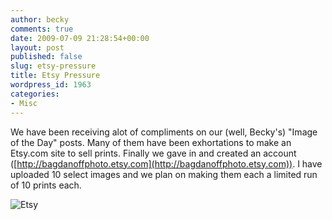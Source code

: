 ```yaml
---
author: becky
comments: true
date: 2009-07-09 21:28:54+00:00
layout: post
published: false
slug: etsy-pressure
title: Etsy Pressure
wordpress_id: 1963
categories:
- Misc
---
```


We have been receiving alot of compliments on our (well, Becky's) "Image of the Day" posts. Many of them have been exhortations to make an Etsy.com site to sell prints. Finally we gave in and created an account ([http://bagdanoffphoto.etsy.com](http://bagdanoffphoto.etsy.com)). I have uploaded 10 select images and we plan on making them each a limited run of 10 prints each.


![Etsy](http://beta.beckyjenson.com/wp-content/uploads/2009/07/blog-september04-0002.jpg)
